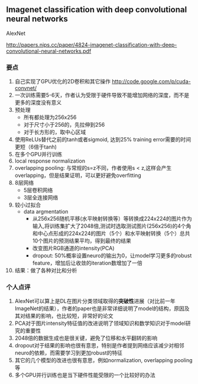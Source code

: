 ## Imagenet classification with deep convolutional neural networks

AlexNet

http://papers.nips.cc/paper/4824-imagenet-classification-with-deep-convolutional-neural-networks.pdf

### 要点

1. 自己实现了GPU优化的2D卷积和其它操作 http://code.google.com/p/cuda-convnet/
2. 一次训练需要5-6天，作者认为受限于硬件导致不能增加网络的深度，而不是更多的深度没有意义
3. 预处理
    * 所有都处理为256x256
    * 对于尺寸小于256的，先拉伸到256
    * 对于长方形的，取中心区域
4. 使用ReLUs替代之前的tanh或者sigmoid, 达到25% training error需要的时间更短（6倍于tanh)
5. 在多个GPU并行训练
6. local response normalization
7. overlapping pooling: 与常规的s=z不同，作者使用s < z,这样会产生overlapping，但是结果证明，可以更好避免overfitting
8. 8层网络
    * 5层卷积网络
    * 3层全连接网络
9. 较小过拟合
    * data argmentation
        - 从256x256随机平移(水平映射转换等）等转换成224x224的图片作为输入,将训练集扩大了2048倍,测试时选取测试图片(256x256)的4个角和中心点形成的224x224的图片（5个）和水平映射转换（5个）总共10个图片的预测结果平均，得到最终的结果
        - 改变图片RGB通道的intensity(PCA)
        - dropout: 50%概率设置neuro的输出为0，让model学习更多的robust feature，增加后让收敛的iteration数增加了一倍
10. 结果：做了各种对比和分析


### 个人点评

1. AlexNet可以算上是DL在图片分类领域取得的**突破性**进展（对比前一年ImageNet的结果），作者的paper也是非常详细说明了model的结构，原因及其对结果的影响，也比较短，非常好的论文
2. PCA对于图片intensity特征值的改进说明了领域知识和数学知识对于model研究的重要性
3. 2048倍的数据生成也是很关键，避免了位移和水平翻转的影响
4. dropout对于结果的影响也很有意思，特别是作者提到网络应该减少对相邻neuro的依赖，而需要学习到更加robust的特征
5. 其它的几个模型的改进也很有意思，例如normalization, overlapping pooling等
6. 多个GPU并行训练也是当下硬件性能受限的一个比较好的办法
